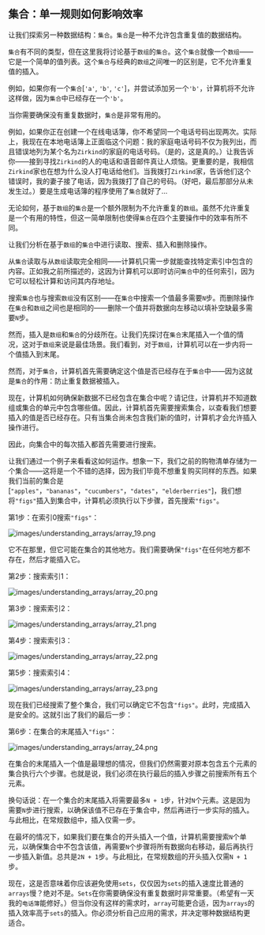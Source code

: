 ## 集合：单一规则如何影响效率

让我们探索另一种数据结构：`集合`。`集合`是一种不允许包含重复值的数据结构。

`集合`有不同的类型，但在这里我将讨论基于`数组`的`集合`。这个`集合`就像一个`数组`——它是一个简单的值列表。这个`集合`与经典的`数组`之间唯一的区别是，它不允许重复值的插入。

例如，如果你有一个`集合`[`'a'`, `'b'`, `'c'`]，并尝试添加另一个`'b'`，计算机将不允许这样做，因为`集合`中已经存在一个`'b'`。

当你需要确保没有重复数据时，`集合`是非常有用的。

例如，如果你正在创建一个在线电话簿，你不希望同一个电话号码出现两次。实际上，我现在在本地电话簿上正面临这个问题：我的家庭电话号码不仅为我列出，而且错误地列为某个名为`Zirkind`的家庭的电话号码。（是的，这是真的。）让我告诉你——接到寻找`Zirkind`的人的电话和语音邮件真让人烦恼。更重要的是，我相信`Zirkind`家也在想为什么没人打电话给他们。当我拨打`Zirkind`家，告诉他们这个错误时，我的妻子接了电话，因为我拨打了自己的号码。（好吧，最后那部分从未发生过。）要是生成电话簿的程序使用了`集合`就好了…

无论如何，基于`数组`的`集合`是一个额外限制为不允许重复的`数组`。虽然不允许重复是一个有用的特性，但这一简单限制也使得`集合`在四个主要操作中的效率有所不同。

让我们分析在基于`数组`的`集合`中进行读取、搜索、插入和删除操作。

从`集合`读取与从`数组`读取完全相同——计算机只需一步就能查找特定索引中包含的内容。正如我之前所描述的，这因为计算机可以即时访问`集合`中的任何索引，因为它可以轻松计算和访问其内存地址。

搜索`集合`也与搜索`数组`没有区别——在`集合`中搜索一个值最多需要`N`步。而删除操作在`集合`和`数组`之间也是相同的——删除一个值并将数据向左移动以填补空缺最多需要`N`步。

然而，插入是`数组`和`集合`的分歧所在。让我们先探讨在`集合`末尾插入一个值的情况，这对于`数组`来说是最佳场景。我们看到，对于`数组`，计算机可以在一步内将一个值插入到末尾。

然而，对于`集合`，计算机首先需要确定这个值是否已经存在于`集合`中——因为这就是`集合`的作用：防止重复数据被插入。

现在，计算机如何确保新数据不已经包含在集合中呢？请记住，计算机并不知道数组或集合的单元中包含哪些值。因此，计算机首先需要搜索集合，以查看我们想要插入的值是否已经存在。只有当集合尚未包含我们新的值时，计算机才会允许插入操作进行。

因此，向集合中的每次插入都首先需要进行搜索。

让我们通过一个例子来看看这如何运作。想象一下，我们之前的购物清单存储为一个集合——这将是一个不错的选择，因为我们毕竟不想重复购买同样的东西。如果我们当前的集合是[`"apples"`，`"bananas"`，`"cucumbers"`，`"dates"`，`"elderberries"`]，我们想将`"figs"`插入到集合中，计算机必须执行以下步骤，首先搜索`"figs"`。

第1步：在索引0搜索`"figs"`：

![images/understanding_arrays/array_19.png](images/understanding_arrays/array_19.png)

它不在那里，但它可能在集合的其他地方。我们需要确保`"figs"`在任何地方都不存在，然后才能插入它。

第2步：搜索索引1：

![images/understanding_arrays/array_20.png](images/understanding_arrays/array_20.png)

第3步：搜索索引2：

![images/understanding_arrays/array_21.png](images/understanding_arrays/array_21.png)

第4步：搜索索引3：

![images/understanding_arrays/array_22.png](images/understanding_arrays/array_22.png)

第5步：搜索索引4：

![images/understanding_arrays/array_23.png](images/understanding_arrays/array_23.png)

现在我们已经搜索了整个集合，我们可以确定它不包含`"figs"`。此时，完成插入是安全的。这就引出了我们的最后一步：

第6步：在集合的末尾插入`"figs"`：

![images/understanding_arrays/array_24.png](images/understanding_arrays/array_24.png)

在集合的末尾插入一个值是最理想的情况，但我们仍然需要对原本包含五个元素的集合执行六个步骤。也就是说，我们必须在执行最后的插入步骤之前搜索所有五个元素。

换句话说：在一个集合的末尾插入将需要最多`N + 1`步，针对`N`个元素。这是因为需要`N`步进行搜索，以确保该值不已存在于集合中，然后再进行一步实际的插入。与此相比，在常规数组中，插入仅需一步。

在最坏的情况下，如果我们要在集合的开头插入一个值，计算机需要搜索`N`个单元，以确保集合中不包含该值，再需要`N`个步骤将所有数据向右移动，最后再执行一步插入新值。总共是`2N + 1`步。与此相比，在常规数组的开头插入仅需`N + 1`步。

现在，这是否意味着你应该避免使用`sets`，仅仅因为`sets`的插入速度比普通的`arrays`慢？绝对不是。`Sets`在你需要确保没有重复数据时非常重要。（希望有一天我的`电话簿`能修好。）但当你没有这样的需求时，`array`可能更合适，因为`arrays`的插入效率高于`sets`的插入。你必须分析自己应用的需求，并决定哪种数据结构更适合。
